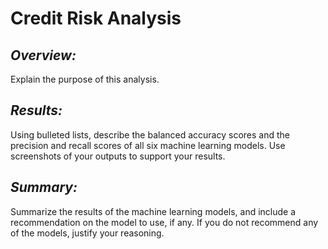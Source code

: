 # **Credit Risk Analysis**

## ***Overview:***
Explain the purpose of this analysis.

## ***Results:***
Using bulleted lists, describe the balanced accuracy scores and the precision and recall scores of all six machine learning models. Use screenshots of your outputs to support your results.

## ***Summary:*** 
Summarize the results of the machine learning models, and include a recommendation on the model to use, if any. If you do not recommend any of the models, justify your reasoning.
